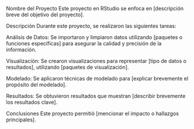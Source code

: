 Nombre del Proyecto
Este proyecto en RStudio se enfoca en [descripción breve del objetivo del proyecto].

Descripción
Durante este proyecto, se realizaron las siguientes tareas:

Análisis de Datos: Se importaron y limpiaron datos utilizando [paquetes o funciones específicas] para asegurar la calidad y precisión de la información.

Visualización: Se crearon visualizaciones para representar [tipo de datos o resultados], utilizando [paquetes de visualización].

Modelado: Se aplicaron técnicas de modelado para [explicar brevemente el propósito del modelado].

Resultados: Se obtuvieron resultados que muestran [describir brevemente los resultados clave].

Conclusiones
Este proyecto permitió [mencionar el impacto o hallazgos principales].
